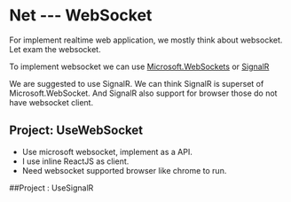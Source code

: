 # Net --- WebSocket 

For implement realtime web application, we mostly think about websocket. Let exam the websocket.

To implement websocket we can use [Microsoft.WebSockets](https://www.nuget.org/packages/Microsoft.WebSockets/)
or [SignalR](https://www.nuget.org/packages/Microsoft.AspNet.SignalR/)

We are suggested to use SignalR. We can think SignalR is superset of Microsoft.WebSocket.
And SignalR also support for browser those do not have websocket client.

## Project: UseWebSocket
- Use microsoft websocket, implement as a API. 
- I use inline ReactJS as client. 
- Need websocket supported browser like chrome to run.

##Project : UseSignalR

